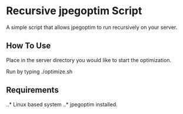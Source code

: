 # Recursive jpegoptim Script

A simple script that allows jpegoptim to run recursively on your server.

## How To Use
Place in the server directory you would like to start the optimization.

Run by typing ./optimize.sh

## Requirements

..* Linux based system
..* jpegoptim installed. 
